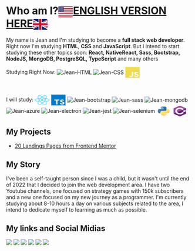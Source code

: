 ﻿# Who am I?<img align="center" alt="Jean-HTML" height="30" width="40" src="/img/united-states-flag-icon.svg"/>[ENGLISH VERSION HERE]()<img align="center" alt="Jean-HTML" height="30" width="40" src="/img/united-kingdom-flag-icon.svg"/>

My name is Jean and I'm studying to become a **full stack web developer**. Right now I'm studying **HTML**, **CSS** and **JavaScript**. But I intend to start studying these other topics soon: **React, NativeReact, Sass, Bootstrap, NodeJS, MongoDB, PostgreSQL, TypeScript** and many others

<div style="display: inline_block">
  <p> Studying Right Now: 
  <img align="center" alt="Jean-HTML" height="30" width="40" src="https://cdn.jsdelivr.net/gh/devicons/devicon/icons/html5/html5-original.svg">
  <img align="center" alt="Jean-CSS" height="30" width="40" src="https://cdn.jsdelivr.net/gh/devicons/devicon/icons/css3/css3-original.svg">
  <img align="center" alt="Jean-Js" height="30" width="40" src="https://raw.githubusercontent.com/devicons/devicon/master/icons/javascript/javascript-plain.svg">
</div>
<div style="display: inline_block"><br>
  <p> I will study: 
  <img align="center" alt="Jean-React" height="30" width="40" src="https://raw.githubusercontent.com/devicons/devicon/master/icons/react/react-original.svg">
  <img align="center" alt="Jean-Ts" height="30" width="40" src="https://raw.githubusercontent.com/devicons/devicon/master/icons/typescript/typescript-plain.svg">
  <img align="center" alt="Jean-bootstrap" height="30" width="40"  src="https://cdn.jsdelivr.net/gh/devicons/devicon/icons/bootstrap/bootstrap-original.svg" />
  <img align="center" alt="Jean-sass" height="30" width="40"  src="https://cdn.jsdelivr.net/gh/devicons/devicon/icons/sass/sass-original.svg" />
  <img align="center" alt="Jean-mongodb" height="30" width="40"  src="https://cdn.jsdelivr.net/gh/devicons/devicon/icons/mongodb/mongodb-original.svg">
  <img align="center" alt="Jean-azure" height="30" width="40"  src="https://cdn.jsdelivr.net/gh/devicons/devicon/icons/azure/azure-original.svg" />
  <img align="center" alt="Jean-electron" height="30" width="40"  src="https://cdn.jsdelivr.net/gh/devicons/devicon/icons/electron/electron-original.svg" />
  <img align="center" alt="Jean-jest" height="30" width="40"  src="https://cdn.jsdelivr.net/gh/devicons/devicon/icons/jest/jest-plain.svg" />
  <img align="center" alt="Jean-selenium" height="30" width="40"  src="https://cdn.jsdelivr.net/gh/devicons/devicon/icons/selenium/selenium-original.svg" />
  <img align="center" alt="Jean-Python" height="30" width="40" src="https://raw.githubusercontent.com/devicons/devicon/master/icons/python/python-original.svg">
  <img align="center" alt="Jean-Csharp" height="30" width="40" src="https://raw.githubusercontent.com/devicons/devicon/master/icons/csharp/csharp-original.svg">
</div>

## My Projects

- [20 Landings Pages from Frontend Mentor](https://github.com/JeanArkantos/Frontend_Mentor_Project)

## My Story

I've been a self-taught person since I was a child, but it wasn't until the end of 2022 that I decided to join the web development area. I have two Youtube channels, one focused on strategy games with 150k subscribers and a new one focused on my new journey as a programmer. I'm currently studying about 8-10 hours a day on various subjects related to the area, I intend to dedicate myself to learning as much as possible.

## My links and Social Midias

<div> 
  <a href="https://www.linkedin.com/in/jean-ricardo-79928a256/" target="_blank"><img src="https://img.shields.io/badge/-LinkedIn-%230077B5?style=for-the-badge&logo=linkedin&logoColor=white" target="_blank"></a> 
  <a href="https://www.youtube.com/c/Arkantos" target="_blank"><img src="https://img.shields.io/badge/YouTube (Gaming)-FF0000?style=for-the-badge&logo=youtube&logoColor=white" target="_blank"></a>
  <a href="https://www.youtube.com/@falaarkantos" target="_blank"><img src="https://img.shields.io/badge/YouTube (Dev)-FF0000?style=for-the-badge&logo=youtube&logoColor=white" target="_blank"></a>
 	<a href="https://www.twitch.tv/arkantosjoga" target="_blank"><img src="https://img.shields.io/badge/Twitch-9146FF?style=for-the-badge&logo=twitch&logoColor=white" target="_blank"></a>
  <a href = "mailto:arkantos.creator@gmail.com"><img src="https://img.shields.io/badge/-Gmail-%23333?style=for-the-badge&logo=gmail&logoColor=white" target="_blank"></a> 
  <a href = "https://wa.me/5547984247576"><img src="https://img.shields.io/badge/WhatsApp-25D366?style=for-the-badge&logo=whatsapp&logoColor=white" target="_blank"></a>
